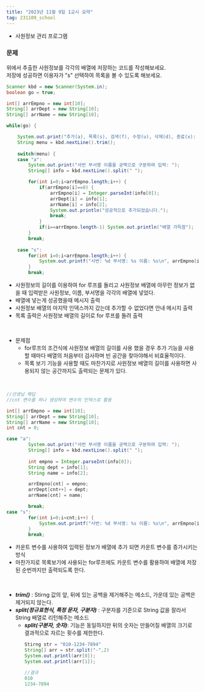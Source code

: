 ```yaml
---
title: "2023년 11월 9일 1교시 요약"
tag: 231109_school
---
```


- 사원정보 관리 프로그램

### 문제
위에서 추출한 사원정보를 각각의 배열에 저장하는 코드를 작성해보세요. <br>
저장에 성공하면 이용자가 "s" 선택하여 목록을 볼 수 있도록 해보세요. 

```java
Scanner kbd = new Scanner(System.in);
boolean go = true;

int[] arrEmpno = new int[10];
String[] arrDept = new String[10];
String[] arrName = new String[10];

while(go) {

    System.out.print("추가(a), 목록(s), 검색(f), 수정(u), 삭제(d), 종료(x): ");
    String menu = kbd.nextLine().trim();
    
    switch(menu) {
    case "a":
        System.out.print("사번 부서명 이름을 공백으로 구분하여 입력: ");
        String[] info = kbd.nextLine().split(" ");

        for(int i=0;i<arrEmpno.length;i++) {
            if(arrEmpno[i]==0) {
                arrEmpno[i] = Integer.parseInt(info[0]);
                arrDept[i] = info[1];
                arrName[i] = info[2];
                System.out.println("성공적으로 추가되었습니다.");
                break;
            }
            if(i==arrEmpno.length-1) System.out.println("배열 가득참");
        }
        break;
        
    case "s":
        for(int i=0;i<arrEmpno.length;i++) {
            System.out.printf("사번: %d 부서명: %s 이름: %s\n", arrEmpno[i],arrDept[i],arrName[i]);
        }
        break;
```
- 사원정보의 길이를 이용하여 for 루프를 돌리고 사원정보 배열에 아무런 정보가 없을 때 입력받은 사원정보, 이름, 부서명을 각각의 배열에 넣었다.
- 배열에 넣는게 성공했을때 메시지 출력
- 사원정보 배열의 마지막 인덱스까지 갔는데 추가할 수 없었다면 안내 메시지 출력
- 목록 출력은 사원정보 배열의 길이로 for 루프를 돌려 출력

<br>

- 문제점
  - for루프의 조건식에 사원정보 배열의 길이를 사용 했을 경우 추가 기능을 사용할 때마다 배열의 처음부터 검사하며 빈 공간을 찾아야해서 비효율적이다.
  - 목록 보기 기능을 사용할 때도 마찬가지로 사원정보 배열의 길이를 사용하면 사용되지 않는 공간까지도 출력되는 문제가 있다.

<br>

```java
//선생님 해답
//cnt 변수를 하나 생성하여 변수의 인덱스로 활용

int[] arrEmpno = new int[10];
String[] arrDept = new String[10];
String[] arrName = new String[10];
int cnt = 0;

case "a":
        System.out.print("사번 부서명 이름을 공백으로 구분하여 입력: ");
        String[] info = kbd.nextLine().split(" ");
        
        int empno = Integer.parseInt(info[0]);
        String dept = info[1];
        String name = info[2];

        arrEmpno[cnt] = empno;
        arrDept[cnt++] = dept;
        arrName[cnt] = name;

        break;
case "s":
        for(int i=0;i<cnt;i++) {
            System.out.printf("사번: %d 부서명: %s 이름: %s\n", arrEmpno[i],arrDept[i],arrName[i]);
        }
        break;

```
- 카운트 변수를 사용하여 입력된 정보가 배열에 추가 되면 카운트 변수를 증가시키는 방식
- 마찬가지로 목록보기에 사용되는 for루프에도 카운트 변수를 활용하여 배열에 저장된 순번까지만 출력되도록 한다.

<br>

- ***trim()*** : Stirng 값의 앞, 뒤에 있는 공백을 제거해주는 메소드, 가운데 있는 공백은 제거되지 않는다.
- ***split(정규표현식, 특정 문자, 구분자)*** : 구분자를 기준으로 String 값을 잘라서 String 배열로 리턴해주는 메소드
  - ***split(구분자, 숫자)***: 기능은 동일하지만 뒤의 숫자는 만들어질 배열의 크기로 결과적으로 자르는 횟수를 제한한다.
    ```java
    Stirng str = "010-1234-7894"
    String[] arr = str.split("-",2)
    System.out.printl(arr[0]);
    System.out.printl(arr[1]);

    //결과
    010
    1234-7894
    ```